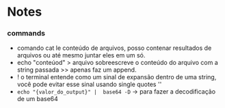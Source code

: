 # Notes

### commands
- comando cat le conteúdo de arquivos, posso contenar resultados de arquivos ou até mesmo juntar eles em um só.
- echo "conteúod" > arquivo sobreescreve o conteúdo do arquivo com a string passada >> apenas faz um append.
- ! o terminal entende como um sinal de expansão dentro de uma string, você pode evitar esse sinal usando single quotes ''
- `echo "{valor_do_output}" |  base64 -D` -> para fazer a decodificação de um base64